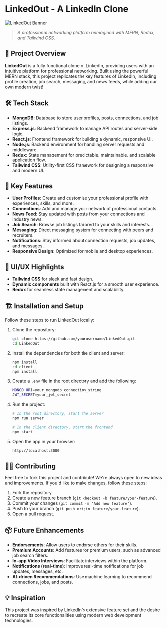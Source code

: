 
# LinkedOut - A LinkedIn Clone

![LinkedOut Banner](https://dummyimage.com/1200x400/000/fff&text=LinkedOut)  
> _A professional networking platform reimagined with MERN, Redux, and Tailwind CSS._

## 🚀 Project Overview

**LinkedOut** is a fully functional clone of LinkedIn, providing users with an intuitive platform for professional networking. Built using the powerful MERN stack, this project replicates the key features of LinkedIn, including profile creation, job search, messaging, and news feeds, while adding our own modern twist!

## 🛠 Tech Stack

- **MongoDB**: Database to store user profiles, posts, connections, and job listings.
- **Express.js**: Backend framework to manage API routes and server-side logic.
- **React.js**: Frontend framework for building a dynamic, responsive UI.
- **Node.js**: Backend environment for handling server requests and middleware.
- **Redux**: State management for predictable, maintainable, and scalable application flow.
- **Tailwind CSS**: Utility-first CSS framework for designing a responsive and modern UI.

## 🌟 Key Features

- **User Profiles**: Create and customize your professional profile with experiences, skills, and more.
- **Connections**: Add and manage your network of professional contacts.
- **News Feed**: Stay updated with posts from your connections and industry news.
- **Job Search**: Browse job listings tailored to your skills and interests.
- **Messaging**: Direct messaging system for connecting with peers and recruiters.
- **Notifications**: Stay informed about connection requests, job updates, and messages.
- **Responsive Design**: Optimized for mobile and desktop experiences.

## 🎨 UI/UX Highlights

- **Tailwind CSS** for sleek and fast design.
- **Dynamic components** built with React.js for a smooth user experience.
- **Redux** for seamless state management and scalability.

## 🏗️ Installation and Setup

Follow these steps to run LinkedOut locally:

1. Clone the repository:

   ```bash
   git clone https://github.com/yourusername/LinkedOut.git
   cd LinkedOut
   ```

2. Install the dependencies for both the client and server:

   ```bash
   npm install
   cd client
   npm install
   ```

3. Create a `.env` file in the root directory and add the following:

   ```bash
   MONGO_URI=your_mongodb_connection_string
   JWT_SECRET=your_jwt_secret
   ```

4. Run the project:

   ```bash
   # In the root directory, start the server
   npm run server

   # In the client directory, start the frontend
   npm start
   ```

5. Open the app in your browser:

   ```bash
   http://localhost:3000
   ```

## 🧑‍💻 Contributing

Feel free to fork this project and contribute! We're always open to new ideas and improvements. If you'd like to make changes, follow these steps:

1. Fork the repository.
2. Create a new feature branch (`git checkout -b feature/your-feature`).
3. Commit your changes (`git commit -m 'Add new feature'`).
4. Push to your branch (`git push origin feature/your-feature`).
5. Open a pull request.

## 📦 Future Enhancements

- **Endorsements**: Allow users to endorse others for their skills.
- **Premium Accounts**: Add features for premium users, such as advanced job search filters.
- **In-app Video Interviews**: Facilitate interviews within the platform.
- **Notifications (real-time)**: Improve real-time notifications for job updates, messages, etc.
- **AI-driven Recommendations**: Use machine learning to recommend connections, jobs, and posts.

## 💡 Inspiration

This project was inspired by LinkedIn's extensive feature set and the desire to recreate its core functionalities using modern web development technologies.

